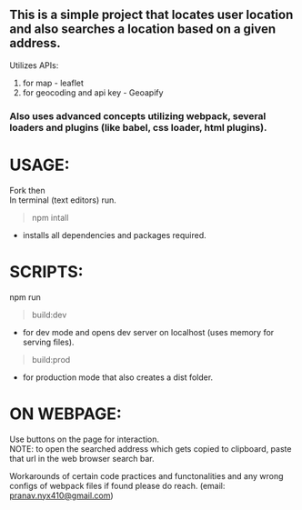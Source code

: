 ## This is a simple project that locates user location and also searches a location based on a given address. 
 Utilizes APIs: 
  1. for map - leaflet
  2. for geocoding and api key - Geoapify  
 
 ### Also uses advanced concepts utilizing webpack, several loaders and plugins (like babel, css loader, html plugins).

# USAGE: 
Fork then  
In terminal (text editors) run.  
> npm intall
  
 - installs all dependencies and packages required.

  # SCRIPTS:  
  npm run
> build:dev   

- for dev mode and opens dev server on localhost (uses memory for serving files).  
> build:prod  

- for production mode that also creates a dist folder.

# ON WEBPAGE: 
Use buttons on the page for interaction.  
NOTE: to open the searched address which gets copied to clipboard, paste that url in the web browser search bar.


Workarounds of certain code practices and functonalities and any wrong configs of webpack files if found please do reach. (email: pranav.nyx410@gmail.com) 



